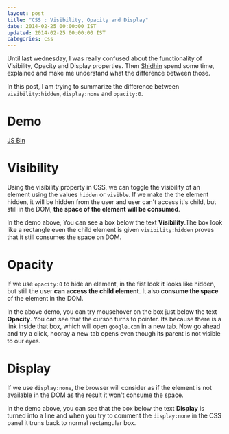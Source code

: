 ```yaml
---
layout: post
title: "CSS : Visibility, Opacity and Display"
date: 2014-02-25 00:00:00 IST
updated: 2014-02-25 00:00:00 IST
categories: css
---
```


Until last wednesday, I was really confused about the functionality of Visibility, Opacity and Display properties. Then [Shidhin](http://twitter.com/shidhin) spend some time, explained and make me understand what the difference between those. 

In this post, I am trying to summarize the difference between `visibility:hidden`, `display:none` and `opacity:0`. 

# Demo
<a class="jsbin-embed" href="http://jsbin.com/fupeb/3/embed?output,css">JS Bin</a><script src="http://static.jsbin.com/js/embed.js"></script>

# Visibility
Using the visibility property in CSS, we can toggle the visibility of an element using the values `hidden` or `visible`. If we make the the element hidden, it will be hidden from the user and user can't access it's child, but still in the DOM, **the space of the element will be consumed**.

In the demo above, You can see a box below the text **Visibility**.The box look like a rectangle even the child element is given `visibility:hidden` proves that it still consumes the space on DOM. 

# Opacity
If we use `opacity:0` to hide an element, in the fist look it looks like hidden, but still the user **can access the child element**. It also **consume the space** of the element in the DOM. 

In the above demo, you can try mousehover on the box just below the text **Opacity**. You can see that the curson turns to pointer. Its because there is a link inside that box, which will open `google.com` in a new tab. Now go ahead and try a click, hooray a new tab opens even though its parent is not visible to our eyes.

# Display
If we use `display:none`, the browser will consider as if the element is not available in the DOM as the result it won't consume the space.

In the demo above, you can see that the box below the text **Display** is turned into a line and when you try to comment the `display:none` in the CSS panel it truns back to normal rectangular box.

